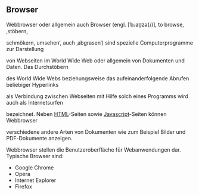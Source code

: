 ## Browser
Webbrowser oder allgemein auch Browser (engl. [ˈbɹaʊ̯zə(ɹ)], to browse, ‚stöbern, 


schmökern, umsehen‘, auch ‚abgrasen‘) sind spezielle Computerprogramme zur Darstellung 


von Webseiten im World Wide Web oder allgemein von Dokumenten und Daten. Das Durchstöbern 


des World Wide Webs beziehungsweise das aufeinanderfolgende Abrufen beliebiger Hyperlinks 


als Verbindung zwischen Webseiten mit Hilfe solch eines Programms wird auch als Internetsurfen 


bezeichnet. Neben [HTML](/wiki/programmiersprachen)-Seiten sowie [Javascript](/wiki/programmiersprachen)-Seiten können Webbrowser 


verschiedene andere Arten von Dokumenten wie zum Beispiel Bilder und PDF-Dokumente anzeigen. 


Webbrowser stellen die Benutzeroberfläche für Webanwendungen dar.
Typische Browser sind:
  * Google Chrome
  * Opera
  * Internet Explorer
  * Firefox